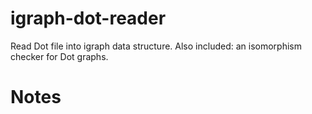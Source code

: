 igraph-dot-reader
=================

Read Dot file into igraph data structure. Also included: an isomorphism checker for Dot graphs.

Notes
=====

